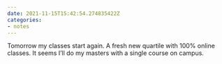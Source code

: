 ```yaml
---
date: 2021-11-15T15:42:54.274835422Z
categories:
- notes
---
```


Tomorrow my classes start again. A fresh new quartile with 100% online classes. It seems I’ll do my masters with a single course on campus.

